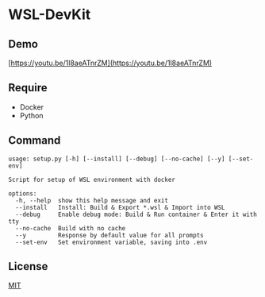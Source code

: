 # WSL-DevKit

## Demo
[https://youtu.be/1l8aeATnrZM](https://youtu.be/1l8aeATnrZM)

## Require
* Docker
* Python

## Command
```
usage: setup.py [-h] [--install] [--debug] [--no-cache] [--y] [--set-env]

Script for setup of WSL environment with docker

options:
  -h, --help  show this help message and exit
  --install   Install: Build & Export *.wsl & Import into WSL
  --debug     Enable debug mode: Build & Run container & Enter it with tty
  --no-cache  Build with no cache
  --y         Response by default value for all prompts
  --set-env   Set environment variable, saving into .env
```

## License
[MIT](LICENSE.txt)
